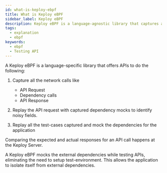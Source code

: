```yaml
---
id: what-is-keploy-ebpf
title: What is Keploy eBPF
sidebar_label: Keploy eBPF
description: Keploy eBPF is a language-agnostic library that captures and replays API calls and subsequent network interactions.
tags:
  - explanation
  - ebpf
keywords:
  - ebpf
  - Testing API
---
```


A Keploy eBPF is a language-specific library that offers APIs to do the following:

1. Capture all the network calls like

   - API Request
   - Dependency calls
   - API Response

2. Replay the API request with captured dependency mocks to identify noisy fields.
3. Replay all the test-cases captured and mock the dependencies for the application

Comparing the expected and actual responses for an API call happens at the Keploy Server.

A Keploy eBPF mocks the external dependencies while testing APIs, eliminating the need to setup test-environment.
This allows the application to isolate itself from external dependencies.
